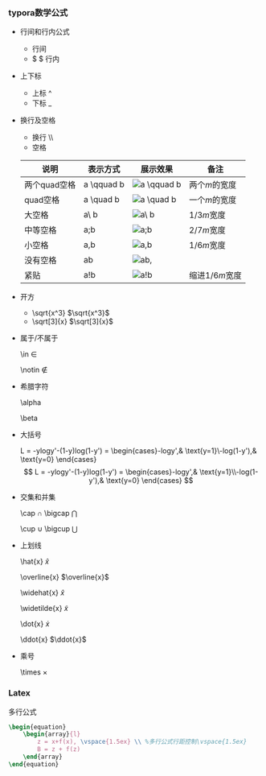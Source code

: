 ### typora数学公式

- 行间和行内公式
  - $$ $$  行间
  - $ $  行内

- 上下标
  - 上标 ^
  - 下标 _

- 换行及空格
  - 换行 \\\
  - 空格

  | 说明         | 表示方式   | 展示效果                                                     | 备注           |
  | ------------ | ---------- | ------------------------------------------------------------ | -------------- |
  | 两个quad空格 | a \qquad b | ![a \qquad b](http://upload.wikimedia.org/math/e/5/0/e505263bc9c94f673c580f3a36a7f08a.png) | 两个*m*的宽度  |
  | quad空格     | a \quad b  | ![a \quad b](http://upload.wikimedia.org/math/d/a/8/da8c1d9effa4501fd80c054e59ad917d.png) | 一个*m*的宽度  |
  | 大空格       | a\ b       | ![a\ b](http://upload.wikimedia.org/math/6/9/2/692d4bffca8e84ffb45cf9d5facf31d6.png) | 1/3*m*宽度     |
  | 中等空格     | a\;b       | ![a\;b](http://upload.wikimedia.org/math/b/5/a/b5ade5d5393fd7727bf77fa44ec8b564.png) | 2/7*m*宽度     |
  | 小空格       | a\,b       | ![a\,b](http://upload.wikimedia.org/math/7/b/e/7bea99aed60ba5e1fe8a134ab43fa85f.png) | 1/6*m*宽度     |
  | 没有空格     | ab         | ![ab\,](http://upload.wikimedia.org/math/b/6/b/b6bd9dba2ebfca24731ae6dc3913e625.png) |                |
  | 紧贴         | a\!b       | ![a\!b](http://upload.wikimedia.org/math/0/f/b/0fbcad5fadb912e8afa6d113a75c83e4.png) | 缩进1/6*m*宽度 |
  
- 开方
  - \sqrt{x^3}   $\sqrt{x^3}$
  - \sqrt[3]{x}   $\sqrt[3]{x}$

- 属于/不属于

  \in  $\in$

  \notin $\notin$

- 希腊字符

  \alpha

  \beta
  
- 大括号

  L = -ylogy'-(1-y)log(1-y') = \begin{cases}-logy',& \text{y=1}\\-log(1-y'),& \text{y=0} \end{cases}
  $$
  L = -ylogy'-(1-y)log(1-y') = \begin{cases}-logy',& \text{y=1}\\-log(1-y'),& \text{y=0} \end{cases}
  $$

- 交集和并集

   \cap $\cap$  \bigcap $\bigcap$

  \cup $\cup$  \bigcup $\bigcup$

- 上划线

   \hat{x}  $\hat{x}$

   \overline{x}  $\overline{x}$

   \widehat{x}  $\widehat{x}$

   \widetilde{x}  $\widetilde{x}$

   \dot{x}  $\dot{x}$

   \ddot{x}  $\ddot{x}$

- 乘号

   \times $\times$

### Latex

多行公式

```latex
\begin{equation}
	\begin{array}{l}
		z = x+f(x), \vspace{1.5ex} \\ %多行公式行距控制\vspace{1.5ex}
		B = z + f(z)
	\end{array}
\end{equation}
```

